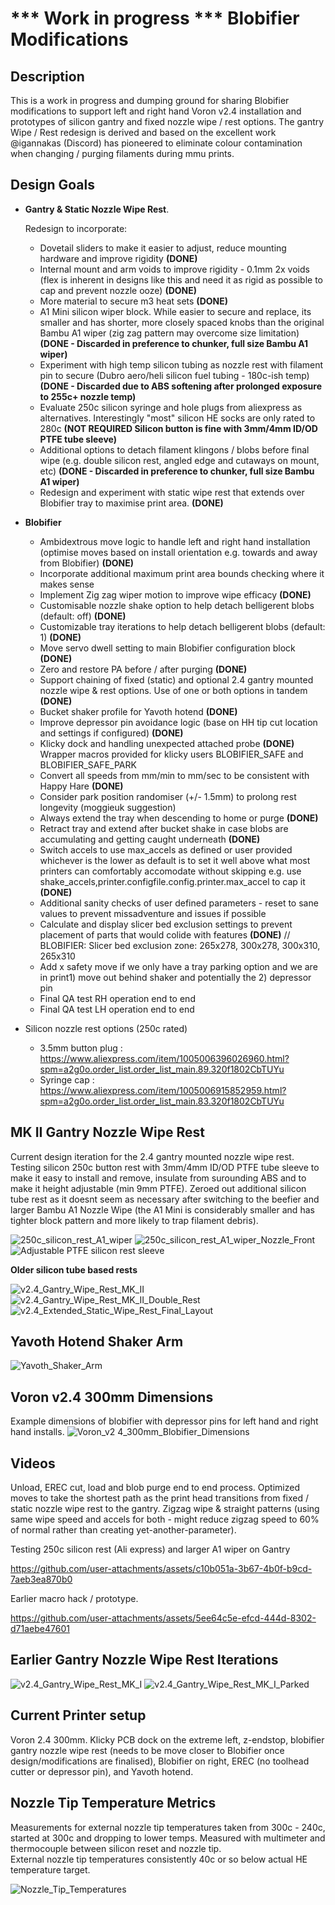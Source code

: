 # *** Work in progress ***  Blobifier Modifications

## Description

This is a work in progress and dumping ground for sharing Blobifier modifications to support left and right hand Voron v2.4 installation and prototypes of silicon gantry and fixed nozzle wipe / rest options. 
The gantry Wipe / Rest redesign is derived and based on the excellent work @igannakas (Discord) has pioneered to eliminate colour contamination when changing / purging filaments during mmu prints.<br />


## Design Goals

- **Gantry & Static Nozzle Wipe Rest**.

  Redesign to incorporate:
  - Dovetail sliders to make it easier to adjust, reduce mounting hardware and improve rigidity **(DONE)**
  - Internal mount and arm voids to improve rigidity - 0.1mm 2x voids (flex is inherent in designs like this and need it as rigid as possible to cap and prevent nozzle ooze) **(DONE)**
  - More material to secure m3 heat sets **(DONE)**
  - A1 Mini silicon wiper block. While easier to secure and replace, its smaller and has shorter, more closely spaced knobs than the original Bambu A1 wiper (zig zag pattern may overcome size limitation) **(DONE - Discarded in preference to chunker, full size Bambu A1 wiper)**
  - Experiment with high temp silicon tubing as nozzle rest with filament pin to secure (Dubro aero/heli silicon fuel tubing - 180c-ish temp) **(DONE - Discarded due to ABS softening after prolonged exposure to 255c+ nozzle temp)** 
  - Evaluate 250c silicon syringe and hole plugs from aliexpress as alternatives. Interestingly "most" silicon HE socks are only rated to 280c **(NOT REQUIRED Silicon button is fine with 3mm/4mm ID/OD PTFE tube sleeve)**
  - Additional options to detach filament klingons / blobs before final wipe (e.g. double silicon rest, angled edge and cutaways on mount, etc)  **(DONE - Discarded in preference to chunker, full size Bambu A1 wiper)**
  - Redesign and experiment with static wipe rest that extends over Blobifier tray to maximise print area. **(DONE)** 
 
- **Blobifier**
  - Ambidextrous move logic to handle left and right hand installation (optimise moves based on install orientation e.g. towards and away from Blobifier)  **(DONE)**
  - Incorporate additional maximum print area bounds checking where it makes sense 
  - Implement Zig zag wiper motion to improve wipe efficacy  **(DONE)**
  - Customisable nozzle shake option to help detach belligerent blobs (default: off)  **(DONE)**
  - Customizable tray iterations to help detach belligerent blobs (default: 1)  **(DONE)**
  - Move servo dwell setting to main Blobifier configuration block  **(DONE)**
  - Zero and restore PA before / after purging  **(DONE)**
  - Support chaining of fixed (static) and optional 2.4 gantry mounted nozzle wipe & rest options. Use of one or both options in tandem  **(DONE)**
  - Bucket shaker profile for Yavoth hotend  **(DONE)**
  - Improve depressor pin avoidance logic (base on HH tip cut location and settings if configured) **(DONE)**
  - Klicky dock and handling unexpected attached probe **(DONE)** Wrapper macros provided for klicky users BLOBIFIER_SAFE and BLOBIFIER_SAFE_PARK
  - Convert all speeds from mm/min to mm/sec to be consistent with Happy Hare **(DONE)**
  - Consider park position randomiser (+/- 1.5mm) to prolong rest longevity (moggieuk suggestion)
  - Always extend the tray when descending to home or purge **(DONE)**
  - Retract tray and extend after bucket shake in case blobs are accumulating and getting caught underneath **(DONE)**
  - Switch accels to use max_accels as defined or user provided whichever is the lower as default is to set it well above what most printers can comfortably accomodate without skipping e.g. use shake_accels,printer.configfile.config.printer.max_accel to cap it **(DONE)**
  - Additional sanity checks of user defined parameters - reset to sane values to prevent missadventure and issues if possible
  - Calculate and display slicer bed exclusion settings to prevent placement of parts that would colide with features **(DONE)** // BLOBIFIER: Slicer bed exclusion zone: 265x278, 300x278, 300x310, 265x310
  - Add x safety move if we only have a tray parking option and we are in print1) move out behind shaker and potentially the 2) depressor pin
  - Final QA test RH operation end to end
  - Final QA test LH operation end to end 

- Silicon nozzle rest options (250c rated) 
  - 3.5mm button plug : https://www.aliexpress.com/item/1005006396026960.html?spm=a2g0o.order_list.order_list_main.89.320f1802CbTUYu
  - Syringe cap : https://www.aliexpress.com/item/1005006915852959.html?spm=a2g0o.order_list.order_list_main.83.320f1802CbTUYu

## MK II Gantry Nozzle Wipe Rest

Current design iteration for the 2.4 gantry mounted nozzle wipe rest. Testing silicon 250c button rest with 3mm/4mm ID/OD PTFE tube sleeve to make it easy to install and remove, insulate from surounding ABS and to make it height adjustable (min 9mm PTFE). Zeroed out additional silicon tube rest as it doesnt seem as necessary after switching to the beefier and larger Bambu A1 Nozzle Wipe (the A1 Mini is considerably smaller and has tighter block pattern and more likely to trap filament debris).

![250c_silicon_rest_A1_wiper](https://github.com/user-attachments/assets/c2528bf4-50ae-4b6f-8aa7-e38035895a0c)
![250c_silicon_rest_A1_wiper_Nozzle_Front](https://github.com/user-attachments/assets/04890cd5-dc0d-408a-bb15-0fdd417d6a0a)
![Adjustable PTFE silicon rest sleeve](https://github.com/user-attachments/assets/846e4019-8405-4fc8-b69d-15c47b051b73)


**Older silicon tube based rests**

![v2.4_Gantry_Wipe_Rest_MK_II](images/v2.4_Gantry_Wipe_Rest_MK_II.png)
![v2.4_Gantry_Wipe_Rest_MK_II_Double_Rest](images/v2.4_Gantry_Wipe_Rest_MK_II_Double_Rest.png)
![v2.4_Extended_Static_Wipe_Rest_Final_Layout](images/v2.4_Extended_Static_Wipe_Rest_Final_Layout.png)

## Yavoth Hotend Shaker Arm

![Yavoth_Shaker_Arm](images/Yavoth_Shaker_Arm.png)

## Voron v2.4 300mm Dimensions

Example dimensions of blobifier with depressor pins for left hand and right hand installs.
![Voron_v2 4_300mm_Blobifier_Dimensions](https://github.com/user-attachments/assets/e85cabfd-395c-45b3-a0d2-2c027607976d)


## Videos

Unload, EREC cut, load and blob purge end to end process. Optimized moves to take the shortest path as the print head transitions from fixed / static nozzle wipe rest to the gantry.
Zigzag wipe & straight patterns (using same wipe speed and accels for both - might reduce zigzag speed to 60% of normal rather than creating yet-another-parameter).

Testing 250c silicon rest (Ali express) and larger A1 wiper on Gantry


https://github.com/user-attachments/assets/c10b051a-3b67-4b0f-b9cd-7aeb3ea870b0


Earlier macro hack / prototype.

https://github.com/user-attachments/assets/5ee64c5e-efcd-444d-8302-d71aebe47601


## Earlier Gantry Nozzle Wipe Rest Iterations

![v2.4_Gantry_Wipe_Rest_MK_I](images/v2.4_Gantry_Wipe_Rest_MK_I.png)
![v2.4_Gantry_Wipe_Rest_MK_I_Parked](images/v2.4_Gantry_Wipe_Rest_MK_I_Parked.png)


## Current Printer setup
Voron 2.4 300mm. Klicky PCB dock on the extreme left, z-endstop, blobifier gantry nozzle wipe rest (needs to be move closer to Blobifier once design/modifications are finalised), Blobifier on right, EREC (no toolhead cutter or depressor pin), and Yavoth hotend.

## Nozzle Tip Temperature Metrics
Measurements for external nozzle tip temperatures taken from 300c - 240c, started at 300c and dropping to lower temps.  Measured with multimeter and thermocouple between silicon reset and nozzle tip. <br />
External nozzle tip temperatures consistently 40c or so below actual HE temperature target.

![Nozzle_Tip_Temperatures](images/Nozzle_Tip_Temperatures.png)
